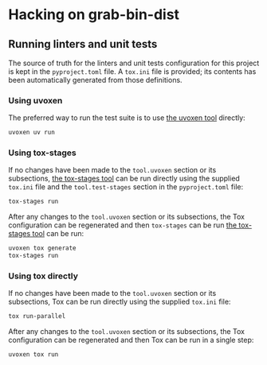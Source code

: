 <!--
SPDX-FileCopyrightText: Peter Pentchev <roam@ringlet.net>
SPDX-License-Identifier: BSD-2-Clause
-->

# Hacking on grab-bin-dist

## Running linters and unit tests

The source of truth for the linters and unit tests configuration for
this project is kept in the `pyproject.toml` file.
A `tox.ini` file is provided; its contents has been automatically
generated from those definitions.

### Using uvoxen

The preferred way to run the test suite is to use
[the uvoxen tool][ringlet-uvoxen] directly:

``` sh
uvoxen uv run
```

### Using tox-stages

If no changes have been made to the `tool.uvoxen` section or its subsections,
[the tox-stages tool][ringlet-test-stages] can be run directly using
the supplied `tox.ini` file and the `tool.test-stages` section in
the `pyproject.toml` file:

``` sh
tox-stages run
```

After any changes to the `tool.uvoxen` section or its subsections,
the Tox configuration can be regenerated and then `tox-stages` can be run
[the tox-stages tool][ringlet-test-stages] can be run:

``` sh
uvoxen tox generate
tox-stages run
```

### Using tox directly

If no changes have been made to the `tool.uvoxen` section or its subsections,
Tox can be run directly using the supplied `tox.ini` file:

``` sh
tox run-parallel
```

After any changes to the `tool.uvoxen` section or its subsections,
the Tox configuration can be regenerated and then Tox can be run in
a single step:

``` sh
uvoxen tox run
```

[ringlet-uvoxen]: https://devel.ringlet.net/devel/uvoxen/ "uvoxen: generate test configuration and run tests"
[ringlet-test-stages]: https://devel.ringlet.net/devel/test-stages/ "tox-stages: run Tox tests in groups, stopping on errors"

